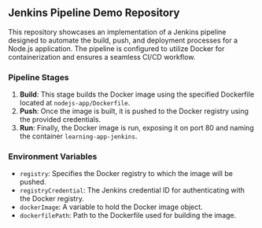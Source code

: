 ## Jenkins Pipeline Demo Repository

This repository showcases an implementation of a Jenkins pipeline designed to automate the build, push, and deployment processes for a Node.js application. 
The pipeline is configured to utilize Docker for containerization and ensures a seamless CI/CD workflow.

### Pipeline Stages

1. **Build**: This stage builds the Docker image using the specified Dockerfile located at `nodejs-app/Dockerfile`.
2. **Push**: Once the image is built, it is pushed to the Docker registry using the provided credentials.
3. **Run**: Finally, the Docker image is run, exposing it on port 80 and naming the container `learning-app-jenkins`.

### Environment Variables

- `registry`: Specifies the Docker registry to which the image will be pushed.
- `registryCredential`: The Jenkins credential ID for authenticating with the Docker registry.
- `dockerImage`: A variable to hold the Docker image object.
- `dockerfilePath`: Path to the Dockerfile used for building the image.

